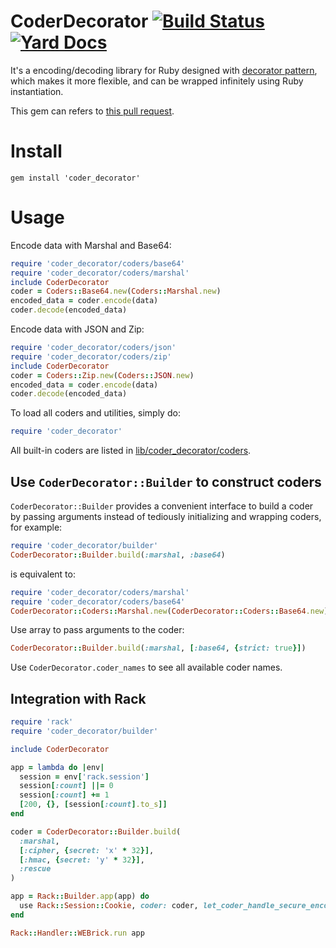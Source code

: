 # CoderDecorator [![Build Status](https://travis-ci.org/tonytonyjan/coder_decorator.svg?branch=master)](https://travis-ci.org/tonytonyjan/coder_decorator) [![Yard Docs](https://img.shields.io/badge/yard-doc-blue.svg)](http://www.rubydoc.info/gems/coder_decorator/1.1.0)

It's a encoding/decoding library for Ruby designed with [decorator pattern](https://en.wikipedia.org/wiki/Decorator_pattern), which makes it more flexible, and can be wrapped infinitely using Ruby instantiation.

This gem can refers to [this pull request](https://github.com/rack/rack/pull/1134).

# Install

```
gem install 'coder_decorator'
```

# Usage

Encode data with Marshal and Base64:

```ruby
require 'coder_decorator/coders/base64'
require 'coder_decorator/coders/marshal'
include CoderDecorator
coder = Coders::Base64.new(Coders::Marshal.new)
encoded_data = coder.encode(data)
coder.decode(encoded_data)
```

Encode data with JSON and Zip:

```ruby
require 'coder_decorator/coders/json'
require 'coder_decorator/coders/zip'
include CoderDecorator
coder = Coders::Zip.new(Coders::JSON.new)
encoded_data = coder.encode(data)
coder.decode(encoded_data)
```

To load all coders and utilities, simply do:

```ruby
require 'coder_decorator'
```

All built-in coders are listed in [lib/coder_decorator/coders](lib/coder_decorator/coders).

## Use `CoderDecorator::Builder` to construct coders

`CoderDecorator::Builder` provides a convenient interface to build a coder by passing arguments instead of tediously initializing and wrapping coders, for example:

```ruby
require 'coder_decorator/builder'
CoderDecorator::Builder.build(:marshal, :base64)
```

is equivalent to:

```ruby
require 'coder_decorator/coders/marshal'
require 'coder_decorator/coders/base64'
CoderDecorator::Coders::Marshal.new(CoderDecorator::Coders::Base64.new)
```

Use array to pass arguments to the coder:

```ruby
CoderDecorator::Builder.build(:marshal, [:base64, {strict: true}])
```

Use `CoderDecorator.coder_names` to see all available coder names.

## Integration with Rack

```ruby
require 'rack'
require 'coder_decorator/builder'

include CoderDecorator

app = lambda do |env|
  session = env['rack.session']
  session[:count] ||= 0
  session[:count] += 1
  [200, {}, [session[:count].to_s]]
end

coder = CoderDecorator::Builder.build(
  :marshal,
  [:cipher, {secret: 'x' * 32}],
  [:hmac, {secret: 'y' * 32}],
  :rescue
)

app = Rack::Builder.app(app) do
  use Rack::Session::Cookie, coder: coder, let_coder_handle_secure_encoding: true
end

Rack::Handler::WEBrick.run app
```
